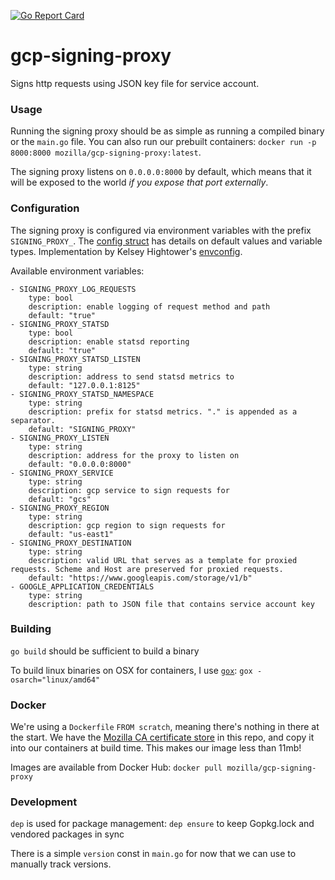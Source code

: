 [![Go Report Card](https://goreportcard.com/badge/github.com/mozilla-services/gcp-signing-proxy)](https://goreportcard.com/report/github.com/mozilla-services/gcp-signing-proxy)

# gcp-signing-proxy

Signs http requests using JSON key file for service account.

### Usage

Running the signing proxy should be as simple as running a compiled binary or the `main.go` file. You can also run our prebuilt containers: `docker run -p 8000:8000 mozilla/gcp-signing-proxy:latest`.

The signing proxy listens on `0.0.0.0:8000` by default, which means that it will be exposed to the world _if you expose that port externally_.

### Configuration

The signing proxy is configured via environment variables with the prefix `SIGNING_PROXY_`. The [config struct](https://github.com/mozilla-services/gcp-signing-proxy/blob/master/main.go#L83-L92) has details on default values and variable types. Implementation by Kelsey Hightower's [envconfig](github.com/kelseyhightower/envconfig).

Available environment variables:

    - SIGNING_PROXY_LOG_REQUESTS
        type: bool
        description: enable logging of request method and path
        default: "true"
    - SIGNING_PROXY_STATSD
        type: bool
        description: enable statsd reporting
        default: "true"
    - SIGNING_PROXY_STATSD_LISTEN
        type: string
        description: address to send statsd metrics to
        default: "127.0.0.1:8125"
    - SIGNING_PROXY_STATSD_NAMESPACE
        type: string
        description: prefix for statsd metrics. "." is appended as a separator.
        default: "SIGNING_PROXY"
    - SIGNING_PROXY_LISTEN
        type: string
        description: address for the proxy to listen on
        default: "0.0.0.0:8000"
    - SIGNING_PROXY_SERVICE
        type: string
        description: gcp service to sign requests for
        default: "gcs"
    - SIGNING_PROXY_REGION
        type: string
        description: gcp region to sign requests for
        default: "us-east1"
    - SIGNING_PROXY_DESTINATION
        type: string
        description: valid URL that serves as a template for proxied requests. Scheme and Host are preserved for proxied requests.
        default: "https://www.googleapis.com/storage/v1/b"
    - GOOGLE_APPLICATION_CREDENTIALS
        type: string
        description: path to JSON file that contains service account key

### Building

`go build` should be sufficient to build a binary

To build linux binaries on OSX for containers, I use [`gox`](https://github.com/mitchellh/gox): `gox -osarch="linux/amd64"`

### Docker

We're using a `Dockerfile` `FROM scratch`, meaning there's nothing in there at the start.
We have the [Mozilla CA certificate store](https://curl.haxx.se/docs/caextract.html) in this repo, and copy it into our containers at build time.
This makes our image less than 11mb!

Images are available from Docker Hub: `docker pull mozilla/gcp-signing-proxy`

### Development

`dep` is used for package management:
  `dep ensure` to keep Gopkg.lock and vendored packages in sync

There is a simple `version` const in `main.go` for now that we can use to manually track versions.
